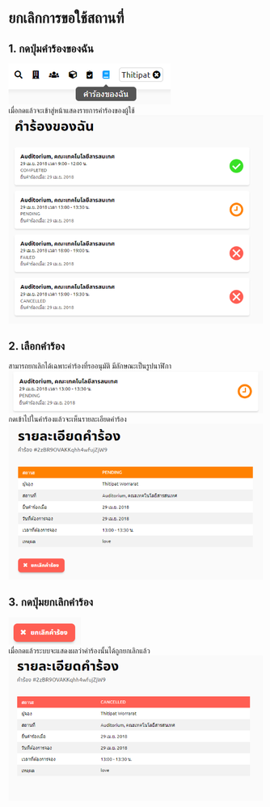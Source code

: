 # ยกเลิกการขอใช้สถานที่

## 1. กดปุ่มคำร้องของฉัน

![](../man-img/03.request-status/my-request-button.png)<br/>
เมื่อกดแล้วจะเข้าสู่หน้าแสดงรายการคำร้องของผู้ใช้<br/>
![](../man-img/03.request-status/my-request.png)<br/>

## 2. เลือกคำร้อง

สามารถยกเลิกได้เฉพาะคำร้องที่รออนุมัติ มีลักษณะเป็นรูปนาฬิกา<br/>
![](../man-img/04.cancel-request/can-cancel.png)<br/>
กดเข้าไปในคำร้องแล้วจะเห็นรายละเอียดคำร้อง<br/>
![](../man-img/04.cancel-request/cancel-page.png)<br/>

## 3. กดปุ่มยกเลิกคำร้อง

![](../man-img/04.cancel-request/cancel-button.png)<br/>
เมื่อกดแล้วระบบจะแสดงผลว่าคำร้องนั้นได้ถูกยกเลิกแล้ว<br/>
![](../man-img/04.cancel-request/is-cancel.png)<br/>
